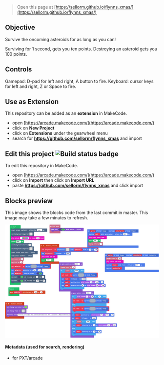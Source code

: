  


> Open this page at [https://sellorm.github.io/flynns_xmas/](https://sellorm.github.io/flynns_xmas/)

## Objective

Survive the oncoming asteroids for as long as you can!

Surviving for 1 second, gets you ten points. Destroying an asteroid gets you 100 points.

## Controls

Gamepad: D-pad for left and right, A button to fire.
Keyboard: cursor keys for left and right, Z or Space to fire.

## Use as Extension

This repository can be added as an **extension** in MakeCode.

* open [https://arcade.makecode.com/](https://arcade.makecode.com/)
* click on **New Project**
* click on **Extensions** under the gearwheel menu
* search for **https://github.com/sellorm/flynns_xmas** and import

## Edit this project ![Build status badge](https://github.com/sellorm/flynns_xmas/workflows/MakeCode/badge.svg)

To edit this repository in MakeCode.

* open [https://arcade.makecode.com/](https://arcade.makecode.com/)
* click on **Import** then click on **Import URL**
* paste **https://github.com/sellorm/flynns_xmas** and click import

## Blocks preview

This image shows the blocks code from the last commit in master.
This image may take a few minutes to refresh.

![A rendered view of the blocks](https://github.com/sellorm/flynns_xmas/raw/master/.github/makecode/blocks.png)

#### Metadata (used for search, rendering)

* for PXT/arcade
<script src="https://makecode.com/gh-pages-embed.js"></script><script>makeCodeRender("{{ site.makecode.home_url }}", "{{ site.github.owner_name }}/{{ site.github.repository_name }}");</script>
